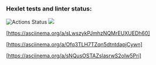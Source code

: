 ### Hexlet tests and linter status:
![Actions Status](https://github.com/nanitll/python-project-lvl1/workflows/hexlet-check/badge.svg)
<a href="https://codeclimate.com/github/codeclimate/codeclimate/maintainability"><img src="https://api.codeclimate.com/v1/badges/a99a88d28ad37a79dbf6/maintainability" /></a>


[https://asciinema.org/a/sLwszykPJmhzNQMrEUXUEDh60]

[https://asciinema.org/a/Ofq3TLH7TZqn5dtntdapjCywn] 

[https://asciinema.org/a/sNQusOSTAZslasrwS2oIw5Pri]
 
